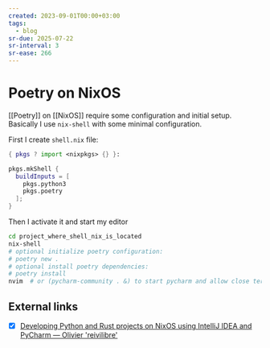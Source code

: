 ```yaml
---
created: 2023-09-01T00:00+03:00
tags:
  - blog
sr-due: 2025-07-22
sr-interval: 3
sr-ease: 266
---
```


# Poetry on NixOS

[[Poetry]] on [[NixOS]] require some configuration and initial setup. Basically I use `nix-shell` with some minimal configuration.

First I create `shell.nix` file:

```nix
{ pkgs ? import <nixpkgs> {} }:

pkgs.mkShell {
  buildInputs = [
    pkgs.python3
    pkgs.poetry
  ];
}
```

Then I activate it and start my editor

```bash
cd project_where_shell_nix_is_located
nix-shell
# optional initialize poetry configuration:
# poetry new .
# optional install poetry dependencies:
# poetry install
nvim  # or (pycharm-community . &) to start pycharm and allow close terminal
```

## External links

- [x] [Developing Python and Rust projects on NixOS using IntelliJ IDEA and PyCharm — Olivier 'reivilibre'](https://o.librepush.net/solutions/nix/developing-python-rust-projects-on-nixos/)
